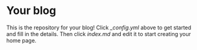 # Your blog

This is the repository for your blog! Click *_config.yml* above to get started and fill in the details. Then click *index.md* and edit it to start creating your home page.
  
